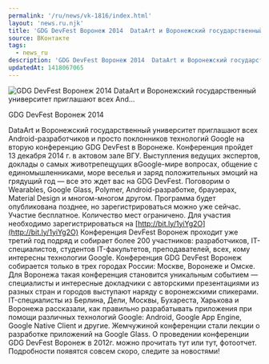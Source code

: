 ```yaml
---
permalink: '/ru/news/vk-1816/index.html'
layout: 'news.ru.njk'
title: 'GDG DevFest Воронеж 2014  DataArt и Воронежский государственный университет приглашают всех And…'
source: ВКонтакте
tags:
  - news_ru
description: 'GDG DevFest Воронеж 2014  DataArt и Воронежский государственный университет приглашают всех And…'
updatedAt: 1418067065
---
```

![GDG DevFest Воронеж 2014  DataArt и Воронежский государственный университет приглашают всех And…](https://sun9-36.userapi.com/impf/c622024/v622024833/ecbb/sbh9eRKZEtA.jpg?size=900x300&quality=96&proxy=1&sign=c3fb4d831ad3bc93ed4016402201ce97&c_uniq_tag=kxH4JaypHLSUjctm-7vgC2aAhBf9V1wxttyO3GE13Uo&type=album)

GDG DevFest Воронеж 2014

DataArt и Воронежский государственный университет приглашают всех Android-разработчиков и просто поклонников технологий Google на вторую конференцию GDG DevFest в Воронеже. Конференция пройдет 13 декабря 2014 г. в актовом зале ВГУ. Выступления ведущих экспертов, доклады о самых животрепещущих вGoogle-мире вопросах, общение с единомышленниками, море веселья и заряд положительных эмоций на грядущий год — все это ждет вас на GDG DevFest.
Поговорим о Wearables, Google Glass, Polymer, Android-разработке, браузерах, Material Design и многом-многом другом.
Программа будет опубликована позднее, но зарегистрироваться можно уже сейчас.
Участие бесплатное. Количество мест ограничено.
Для участия необходимо зарегистрироваться на [http://bit.ly/1yiYg2O](http://bit.ly/1yiYg2O)
Конференция DevFest Воронеж проходит уже третий год подряд и собирает более 200 участников: разработчиков, IT-специалистов, студентов IT-факультетов, преподавателей, всех, кому интересны технологии Google. Конференция GDG DevFest Воронеж собирается только в трех городах России: Москве, Воронеже и Омске. Для Воронежа такая конференция становится уникальным событием — специалисты и интересные докладчики с авторскими презентациями из разных стран и городов выступают наряду с воронежскими спикерами. IT-специалисты из Берлина, Дели, Москвы, Бухареста, Харькова и Воронежа рассказали, как правильно разрабатывать приложения при помощи различных технологий Google: Android, Google App Engine, Google Native Client и другие. Жемчужиной конференции стали лекции о разработке приложений на Google Glass. О проведении конференции GDG DevFest Воронеж в 2012г. можно прочитать тут или тут, фотоотчет.
Подробности появятся совсем скоро, следите за новостями!
